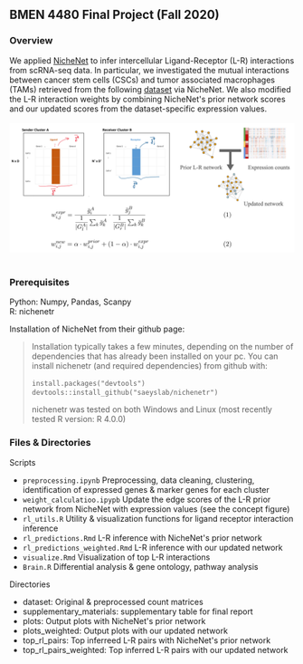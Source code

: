 ## BMEN 4480 Final Project (Fall 2020)

### Overview

We applied [NicheNet](https://github.com/saeyslab/nichenetr/) to infer intercellular Ligand-Receptor (L-R) interactions from scRNA-seq data. In particular, we investigated the mutual interactions between cancer stem cells (CSCs) and tumor associated macrophages (TAMs) retrieved from the following [dataset](https://www.ncbi.nlm.nih.gov/geo/query/acc.cgi?acc=GSE89567) via NicheNet. We also modified the L-R interaction weights by combining NicheNet's prior network scores and our updated scores from the dataset-specific expression values.
<br><br>
<img src="dataset/concept_figure.png" width="800" class="center" />
<br><br>

### Prerequisites
Python: Numpy, Pandas, Scanpy <br>
R: nichenetr <br>

Installation of NicheNet from their github page:
> Installation typically takes a few minutes, depending on the number of
dependencies that has already been installed on your pc. You can install
nichenetr (and required dependencies) from github with:
> ```
> install.packages("devtools")
> devtools::install_github("saeyslab/nichenetr")
> ```
> nichenetr was tested on both Windows and Linux (most recently tested R
version: R 4.0.0)

### Files & Directories
Scripts
* ```preprocessing.ipynb``` Preprocessing, data cleaning, clustering, identification of expressed genes & marker genes for each cluster
* ```weight_calculatioo.ipypb``` Update the edge scores of the L-R prior network from NicheNet with expression values (see the concept figure)
* ```rl_utils.R``` Utility & visualization functions for ligand receptor interaction inference
* ```rl_predictions.Rmd``` L-R inference with NicheNet's prior network
* ```rl_predictions_weighted.Rmd``` L-R inference with our updated network 
* ```visualize.Rmd``` Visualization of top L-R interactions
* ```Brain.R``` Differential analysis & gene ontology, pathway analysis


Directories
* dataset: Original & preprocessed count matrices
* supplementary_materials: supplementary table for final report
* plots: Output plots with NicheNet's prior network
* plots_weighted: Output plots with our updated network
* top_rl_pairs: Top inferreed L-R pairs with NicheNet's prior network
* top_rl_pairs_weighted: Top inferred L-R pairs with our updated network
